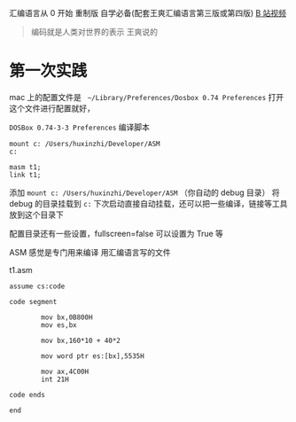 汇编语言从 0 开始 重制版 自学必备(配套王爽汇编语言第三版或第四版)
 [B 站视频](https://www.bilibili.com/video/BV1mt411R7Xv)

> 编码就是人类对世界的表示
> 王爽说的

# 第一次实践
mac 上的配置文件是 ` ~/Library/Preferences/Dosbox 0.74 Preferences`
打开这个文件进行配置就好，

`DOSBox 0.74-3-3 Preferences`  编译脚本
```
mount c: /Users/huxinzhi/Developer/ASM
c:

masm t1;
link t1;
```

添加 `mount c: /Users/huxinzhi/Developer/ASM` （你自动的 debug 目录）
将 debug 的目录挂载到 ` c: ` 下次启动直接自动挂载，还可以把一些编译，链接等工具放到这个目录下

配置目录还有一些设置，fullscreen=false 可以设置为 True 等

ASM 感觉是专门用来编译 用汇编语言写的文件

t1.asm

```
assume cs:code

code segment

        mov bx,0B800H
        mov es,bx
        
        mov bx,160*10 + 40*2

        mov word ptr es:[bx],5535H

        mov ax,4C00H
        int 21H

code ends

end
```
